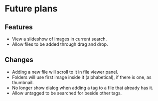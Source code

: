 # Future plans

## Features
- View a slideshow of images in current search.
- Allow files to be added through drag and drop.

## Changes
- Adding a new file will scroll to it in file viewer panel.
- Folders will use first image inside it (alphabetical), if there is one, as thumbnail.
- No longer show dialog when adding a tag to a file that already has it. 
- Allow untagged to be searched for beside other tags.